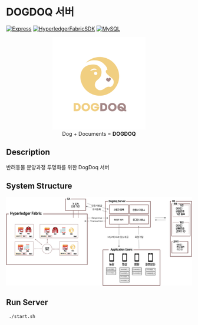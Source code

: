 # DOGDOQ 서버

[![Express](https://img.shields.io/badge/Express-4.16.4-green.svg)](https://expressjs.com/ko/)
[![HyperledgerFabricSDK](https://img.shields.io/badge/Hyperledger--Fabric--SDK-1.4.0-blue.svg)](https://fabric-sdk-node.github.io/release-1.4/index.html)
[![MySQL](https://img.shields.io/badge/MySQL-14.14-orange.svg)](https://www.mysql.com/)

<p align="center" >
<img src="./images/dogdoq-logo.png" width="50%" height="50%" margin-bottom=100px>
 <br/>
Dog + Documents = <b>DOGDOQ</b>
</p>

 Description
 -----------
 반려동물 분양과정 투명화를 위한 DogDoq 서버
 
 System Structure
 -----------------
![ServerImage](./images/dogdoq-server-image.png)

 Run Server
 -------------
```bash
 ./start.sh
```
